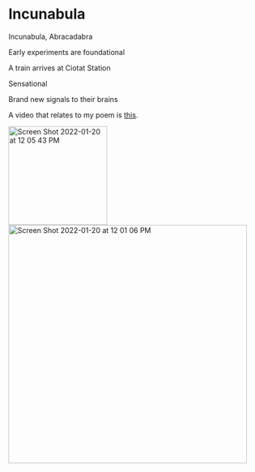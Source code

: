 # Incunabula 

Incunabula, Abracadabra

Early experiments are foundational

A train arrives at Ciotat Station

Sensational

Brand new signals to their brains


A video that relates to my poem is [this](https://www.youtube.com/watch?v=gJSlYSzqksU).



<img width="195" alt="Screen Shot 2022-01-20 at 12 05 43 PM" src="https://user-images.githubusercontent.com/97974625/150396227-15eb8160-a138-4601-b7cf-013676729fe6.png">

<img width="471" alt="Screen Shot 2022-01-20 at 12 01 06 PM" src="https://user-images.githubusercontent.com/97974625/150395593-040cddc1-c204-4077-9434-3eaccce02331.png">

